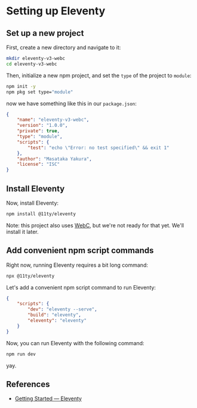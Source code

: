 # Setting up Eleventy

## Set up a new project

First, create a new directory and navigate to it:

```bash
mkdir eleventy-v3-webc
cd eleventy-v3-webc
```

Then, initialize a new npm project, and set the `type` of the project to `module`:

```bash
npm init -y
npm pkg set type="module"
```

now we have something like this in our `package.json`:

```json
{
	"name": "eleventy-v3-webc",
	"version": "1.0.0",
	"private": true,
	"type": "module",
	"scripts": {
		"test": "echo \"Error: no test specified\" && exit 1"
	},
	"author": "Masataka Yakura",
	"license": "ISC"
}
```

## Install Eleventy

Now, install Eleventy:

```bash
npm install @11ty/eleventy
```

Note: this project also uses [WebC](https://www.11ty.dev/docs/languages/webc/), but we're not ready for that yet. We'll install it later.

## Add convenient npm script commands

Right now, running Eleventy requires a bit long command:

```bash
npx @11ty/eleventy
```

Let's add a convenient npm script command to run Eleventy:

```json
{
	"scripts": {
		"dev": "eleventy --serve",
		"build": "eleventy",
		"eleventy": "eleventy"
	}
}
```

Now, you can run Eleventy with the following command:

```bash
npm run dev
```

yay.

## References

- [Getting Started — Eleventy](https://www.11ty.dev/docs/)
